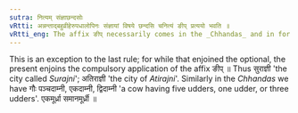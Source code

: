```yaml
---
sutra: नित्यम् संज्ञाछन्दसोः
vRtti: अन्नन्ताद्बहुव्रीहेरुपधालोपिनः संज्ञायां विषये छन्दसि चनित्यं ङीप् प्रत्ययो भवति ॥
vRtti_eng: The affix ङीप् necessarily comes in the _Chhandas_ and in forming Names, after that _Bahuvrihi_ compound which ending in the syllable अन् loses its penultimate अ ॥
---
```

This is an exception to the last rule; for while that enjoined the optional, the present enjoins the compulsory application of the affix ङीप् ॥ Thus सुराज्ञी 'the city called _Surajni_'; अतिराज्ञी 'the city of _Atirajni_'. Similarly in the _Chhandas_ we have गौः पञ्चदाम्नी, एकदाम्नी, द्विदाम्नी 'a cow having five udders, one udder, or three udders'. एकमूर्ध्रा समानमूर्ध्री ॥

